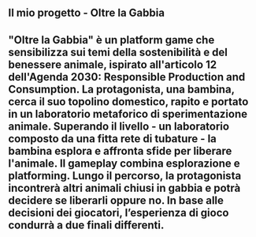 ## Il mio progetto - Oltre la Gabbia
## "Oltre la Gabbia" è un platform game che sensibilizza sui temi della sostenibilità e del benessere animale, ispirato all'articolo 12 dell'Agenda 2030: Responsible Production and Consumption. La protagonista, una bambina, cerca il suo topolino domestico, rapito e portato in un laboratorio metaforico di sperimentazione animale. Superando il livello - un laboratorio composto da una fitta rete di tubature - la bambina esplora e affronta sfide per liberare l'animale. Il gameplay combina esplorazione e platforming.  Lungo il percorso, la protagonista incontrerà altri animali chiusi in gabbia e potrà decidere se liberarli oppure no. In base alle decisioni dei giocatori, l’esperienza di gioco condurrà a due finali differenti.
